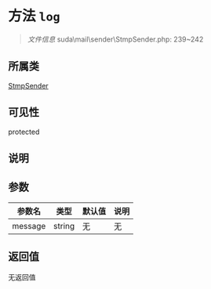 # 方法 `log`

> *文件信息* suda\mail\sender\StmpSender.php: 239~242

## 所属类 

[StmpSender](../StmpSender.md)

## 可见性

protected

## 说明



## 参数


| 参数名 | 类型 | 默认值 | 说明 |
|--------|-----|-------|-------|
| message |  string | 无 | 无 |



## 返回值

无返回值
